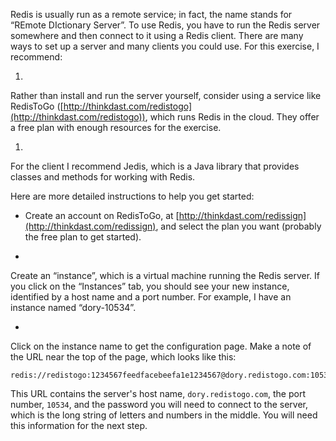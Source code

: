 Redis is usually run as a remote service; in fact, the name stands for “REmote DIctionary Server”. To use Redis, you have to run the Redis server somewhere and then connect to it using a Redis client. There are many ways to set up a server and many clients you could use. For this exercise, I recommend:



1. 
Rather than install and run the server yourself, consider using a
service like RedisToGo ([http://thinkdast.com/redistogo](http://thinkdast.com/redistogo)), which runs
Redis in the cloud. They offer a free plan with enough resources for
the exercise.

1. 
For the client I recommend Jedis, which is a Java library that
provides classes and methods for working with Redis.



Here are more detailed instructions to help you get started:



*  Create an account on RedisToGo, at
[http://thinkdast.com/redissign](http://thinkdast.com/redissign),
and select the plan you want (probably the free plan to get started).

* 
Create an “instance”, which is a virtual machine running the Redis
server. If you click on the “Instances” tab, you should see your new
instance, identified by a host name and a port number. For example, I
have an instance named “dory-10534”.

* 
Click on the instance name to get the configuration page. Make a note
of the URL near the top of the page, which looks like this:

```code
redis://redistogo:1234567feedfacebeefa1e1234567@dory.redistogo.com:10534
```



This URL contains the server's host name, `dory.redistogo.com`, the port number, `10534`, and the password you will need to connect to the server, which is the long string of letters and numbers in the middle. You will need this information for the next step.